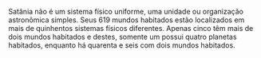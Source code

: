 ﻿Satânia não é um sistema físico uniforme, uma unidade ou organização astronômica simples. Seus 619 mundos habitados estão localizados em mais de quinhentos sistemas físicos diferentes. Apenas cinco têm mais de dois mundos habitados e destes, somente um possui quatro planetas habitados, enquanto há quarenta e seis com dois mundos habitados.